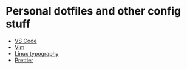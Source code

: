 # Personal dotfiles and other config stuff

- [VS Code](https://github.com/bart747/dotfiles/blob/main/VSCode/settings.json)
- [Vim](https://github.com/bart747/dotfiles/blob/main/vim/.vimrc)
- [Linux typography](https://github.com/bart747/dotfiles/tree/main/typography)
- [Prettier](https://github.com/bart747/dotfiles/tree/main/prettier)